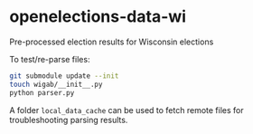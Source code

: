 # openelections-data-wi
Pre-processed election results for Wisconsin elections

To test/re-parse files:
```bash
git submodule update --init
touch wigab/__init__.py
python parser.py
```

A folder ``local_data_cache`` can be used to fetch remote files for troubleshooting parsing results.
